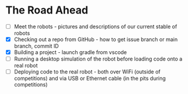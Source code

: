 # The Road Ahead

- [ ] Meet the robots - pictures and descriptions of our current stable of robots
- [x] Checking out a repo from GitHub - how to get issue branch or main branch, commit ID
- [x] Building a project - launch gradle from vscode
- [ ] Running a desktop simulation of the robot before loading code onto a real robot
- [ ] Deploying code to the real robot - both over WiFi (outside of competitions) and via USB or Ethernet cable (in the pits during competitions)